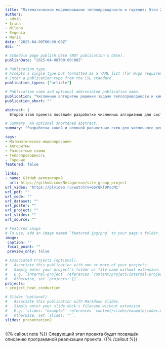 ```yaml
---
title: "Математическое моделирование теплопроводности и горения: Этап 2 — Алгоритмы"
authors:
- admin
- Irina
- Milena
- Evgenia
- Maria
date: "2025-04-09T00:00:00Z"
doi: ""

# Schedule page publish date (NOT publication's date).
publishDate: "2025-04-08T00:00:00Z"

# Publication type.
# Accepts a single type but formatted as a YAML list (for Hugo requirements).
# Enter a publication type from the CSL standard.
publication_types: ["article"]

# Publication name and optional abbreviated publication name.
publication: "Численные алгоритмы решения задачи теплопроводности и химической реакции"
publication_short: ""

abstract: |
  Второй этап проекта посвящён разработке численных алгоритмов для системы уравнений, описывающей теплопроводность с экзотермической химической реакцией. Построены явная и неявная разностные схемы. Первая реализуется напрямую, но требует ограничений по шагу времени. Вторая (*неявная*) является безусловно устойчивой, но требует решения системы линейных уравнений. Алгоритмы подготовлены к реализации в Julia и OpenModelica.

# Summary. An optional shortened abstract.
summary: "Разработка явной и неявной разностных схем для численного решения модели теплопроводности и химической реакции."

tags:
- Математическое моделирование
- Алгоритмы
- Разностные схемы
- Теплопроводность
- Горение
featured: false

links:
- name: GitHub репозиторий
  url: https://github.com/Nelagorean/site_group_project
url_video: 'https://plvideo.ru/watch?v=G6rQklDPscM1'
url_pdf: ""
url_code: ""
url_dataset: ""
url_poster: ""
url_project: ""
url_slides: ""
url_source: ""

# Featured image
# To use, add an image named `featured.jpg/png` to your page's folder. 
image:
 caption: ''
 focal_point: ""
 preview_only: false

# Associated Projects (optional).
#   Associate this publication with one or more of your projects.
#   Simply enter your project's folder or file name without extension.
#   E.g. `internal-project` references `content/project/internal-project/index.md`.
#   Otherwise, set `projects: []`.
projects:
- project_heat_conduction

# Slides (optional).
#   Associate this publication with Markdown slides.
#   Simply enter your slide deck's filename without extension.
#   E.g. `slides: "example"` references `content/slides/example/index.md`.
#   Otherwise, set `slides: ""`.
slides: presentation2
---
```


{{% callout note %}}
Следующий этап проекта будет посвящён описанию программной реализации проекта.
{{% /callout %}}


